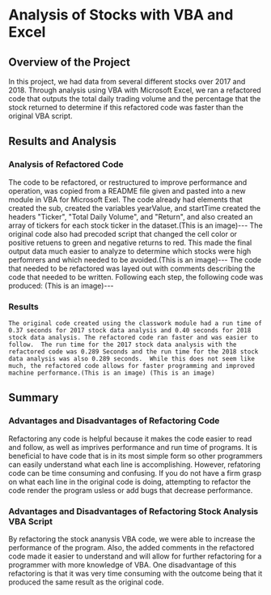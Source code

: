 # Analysis of Stocks with VBA and Excel

## Overview of the Project
  In this project, we had data from several different stocks over 2017 and 2018.  Through analysis using VBA with Microsoft Excel, we ran a refactored code that outputs the total daily trading volume and the percentage that the stock returned to determine if this refactored code was faster than the original VBA script.
  
## Results and Analysis
### Analysis of Refactored Code
  The code to be refactored, or restructured to improve performance and operation, was copied from a README file given and pasted into a new module in VBA for Microsoft Exel.  The code already had elements that created the sub, created the variables yearValue, and startTime created the headers "Ticker", "Total Daily Volume", and "Return", and also created an array of tickers for each stock ticker in the dataset.(This is an image)---
  The original code also had precoded script that changed the cell color or positive retuens to green and negative returns to red.  This made the final output data much easier to analyze to determine which stocks were high perfomrers and which needed to be avoided.(This is an image)---
  The code that needed to be refactored was layed out with comments describing the code that needed to be written.  Following each step, the following code was produced: (This is an image)---
  
  ### Results
    The original code created using the classwork module had a run time of 0.37 seconds for 2017 stock data analysis and 0.40 seconds for 2018 stock data analysis. The refactored code ran faster and was easier to follow.  The run time for the 2017 stock data analysis with the refactored code was 0.289 Seconds and the run time for the 2018 stock data analysis was also 0.289 seconds.  While this does not seem like much, the refactored code allows for faster programming and improved machine performance.(This is an image) (This is an image)
    
## Summary
### Advantages and Disadvantages of Refactoring Code
  Refactoring any code is helpful because it makes the code easier to read and follow, as well as imprives performance and run time of programs.  It is beneficial to have code that is in its most simple form so other programmers can easily understand what each line is accomplishing. 
  However, refatoring code can be time consuming and confusing.  If you do not have a firm grasp on what each line in the original code is doing, attempting to refactor the code render the program usless or add bugs that decrease performance.
### Advantages and Disadvantages of Refactoring Stock Analysis VBA Script
  By refactoring the stock ananysis VBA code, we were able to increase the performance of the program. Also, the added comments in the refactored code made it easier to understand and will allow for further refactoring for a programmer with more knowledge of VBA. One disadvantage of this refactoring is that it was very time consuming with the outcome being that it produced the same result as the original code.
  
